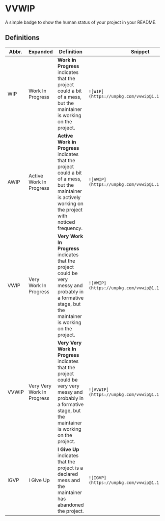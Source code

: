 # VVWIP

A simple badge to show the human status of your project in your README.


## Definitions

| Abbr.  | Expanded                   | Definition                        | Snippet         |
|--------|----------------------------|-----------------------------------|-----------------|
| WIP    | Work In Progress           | **Work in Progress** indicates that the project could a bit of a mess, but the maintainer is working on the project. | `![WIP](https://unpkg.com/vvwip@1.1.0/WIP.svg)`   |
| AWIP   | Active Work In Progress    | **Active Work in Progress** indicates that the project could a bit of a mess, but the maintainer is actively working on the project with noticed frequency. | `![AWIP](https://unpkg.com/vvwip@1.1.0/AWIP.svg)`  |
| VWIP   | Very Work In Progress      | **Very Work In Progress** indicates that the project could be very messy and probably in a formative stage, but the maintainer is working on the project. | `![VWIP](https://unpkg.com/vvwip@1.1.0/VWIP.svg)`  |
| VVWIP  | Very Very Work In Progress | **Very Very Work In Progress** indicates that the project could be very very messy and probably in a formative stage, but the maintainer is working on the project. | `![VVWIP](https://unpkg.com/vvwip@1.1.0/VVWIP.svg)` |
| IGVP   | I Give Up                  | **I Give Up** indicates that the project is a declared mess and the maintainer has abandoned the project. | `![IGVP](https://unpkg.com/vvwip@1.1.0/IGVP.svg)`  |
